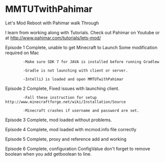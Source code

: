 MMTUTwithPahimar
================

Let's Mod Reboot with Pahimar walk Through


I learn from working along with Tutorials.  Check out Pahimar on Youtube or at http://www.pahimar.com/tutorials/lets-mod/

Episode 1 Complete, unable to get Minecraft to Launch Some modification required on Mac
            
            -Make sure SDK 7 for JAVA is installed before running Gradlew
            
            -Gradle is not launching with client or server.
            
            -IntelliJ is loaded and open MMTUTwithPahimar
            
Episode 2 Complete, Fixed issues with launching client.
            
            -Fall these instruction for setup http://www.minecraftforge.net/wiki/Installation/Source
            
            -Minecraft crashes if username and password are set.
            
Episode 3 Complete, mod loaded without problems.

Episode 4 Complete, mod loaded with mcmod.info file correctly

Episode 5 Complete, proxy and reference add and working

Episode 6 Complete, configuration ConfigValue don't forget to remove boolean when you add getboolean to line.

